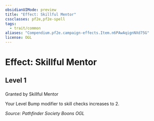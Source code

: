 ```yaml
---
obsidianUIMode: preview
title: "Effect: Skillful Mentor"
cssclasses: pf2e,pf2e-spell
tags:
  - trait/common
aliases: "Compendium.pf2e.campaign-effects.Item.n6PAwAqignNXd75G"
license: OGL
---
```

# Effect: Skillful Mentor
## Level 1
### 






Granted by Skillful Mentor

Your Level Bump modifier to skill checks increases to 2.

*Source: Pathfinder Society Boons*
*OGL*